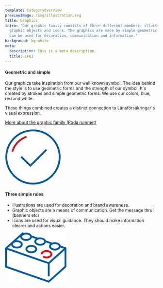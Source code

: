 ```yaml
---
template: CategoryOverview
previewImage: /img/illustration.svg
title: Graphics
intro: "Our graphic family consists of three different members: illustration,
  graphic objects and icons. The graphics are made by simple geometric forms and
  can be used for decoration, communication and information."
background: bg-white
meta:
  description: This is a meta description.
  title: LFUI
---
```

<section>
<Collapse title="About the illustration style"><div class="content">

<div class="ImageBlock ImageBlock__right"><div class="ImageBlock__content">

#### Geometric and simple

Our graphics take inspiration from our well known symbol. The idea behind the style is to use geometric forms and the strength of our symbol. It´s created by strokes and simple geometric forms. We use our colors; blue, red and white.

These things combined creates a distinct connection to Länsförsäkringar´s visual expression.

[More about the graphic family (Röda rummet)](https://cloud.brandmaster.com/brandcenter/se/lansforsakringar/)</div><div class="ImageBlock__object"><img class="ImageBlock__image" src="/img/family1.svg" alt="" /></div></div>
</div></Collapse>
<Collapse title="Graphic family; when to use which?"><div class="content">

<div class="ImageBlock ImageBlock__right"><div class="ImageBlock__content">

#### Three simple rules

* Illustrations are used for decoration and brand awareness.
* Graphic objects are a means of communication. Get the message thru! (banners etc)
* Icons are used for visual guidance. They should make information clearer and actions easier.</div><div class="ImageBlock__object"><img class="ImageBlock__image" src="/img/family1-copy.svg" alt="" /></div></div>
</div></Collapse>
</section>